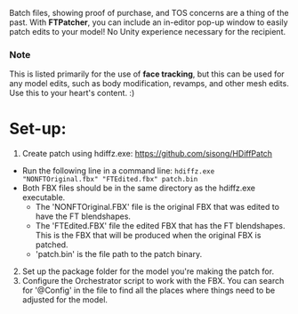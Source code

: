 Batch files, showing proof of purchase, and TOS concerns are a thing of the past. With **FTPatcher**, you can include an in-editor pop-up window to easily patch edits to your model! No Unity experience necessary for the recipient.

### Note
This is listed primarily for the use of **face tracking**, but this can be used for any model edits, such as body modification, revamps, and other mesh edits. Use this to your heart's content. :)

# Set-up:
 1. Create patch using hdiffz.exe: https://github.com/sisong/HDiffPatch 
 - Run the following line in a command line: 
 ```hdiffz.exe "NONFTOriginal.fbx" "FTEdited.fbx" patch.bin``` 
 - Both FBX files should be in the same directory as the hdiffz.exe executable. 
    - The 'NONFTOriginal.FBX' file is the original FBX that was edited to have the FT blendshapes. 
    - The 'FTEdited.FBX' file the edited FBX that has the FT blendshapes. This is the FBX that will be produced when the original FBX is patched.
    - 'patch.bin' is the file path to the patch binary.
 2. Set up the package folder for the model you're making the patch for.
 3. Configure the Orchestrator script to work with the FBX. You can search for '@Config' in the file to find all the places where things need to be adjusted for the model.